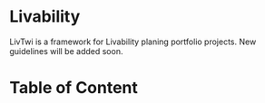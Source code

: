 # Livability
LivTwi is a framework for Livability planing portfolio projects. New guidelines will be added soon.

# Table of Content
